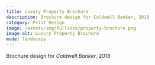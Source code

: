 ```yaml
---
title: Luxury Property Brochure
description: Brochure design for Coldwell Banker, 2018
category: Print Design
image: /assets/img/fullsize/property-brochure.png
image-alt: Luxury Property Brochure
mode: landscape
---
```


Brochure design for *Coldwell Banker*, 2018
